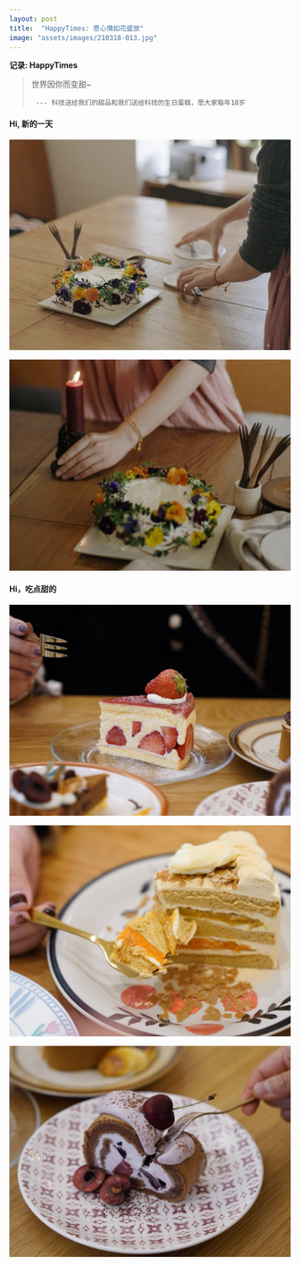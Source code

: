 ```yaml
---
layout: post
title:  "HappyTimes: 愿心情如花盛放"
image: "assets/images/210318-013.jpg"
---
```


**记录: HappyTimes**  


> 世界因你而变甜~
> 
>      --- 科技送给我们的甜品和我们送给科技的生日蛋糕，愿大家每年18岁



#### Hi, 新的一天

![012](../assets/images/210318-012.jpg)

![013](../assets/images/210318-013.jpg)


#### Hi，吃点甜的

![014](../assets/images/210318-014.jpg)

![015](../assets/images/210318-015.jpg)

![016](../assets/images/210318-016.jpg)
